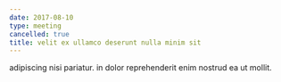 ```yaml
---
date: 2017-08-10
type: meeting
cancelled: true
title: velit ex ullamco deserunt nulla minim sit
---
```

adipiscing nisi pariatur. in dolor reprehenderit enim nostrud ea ut mollit.
